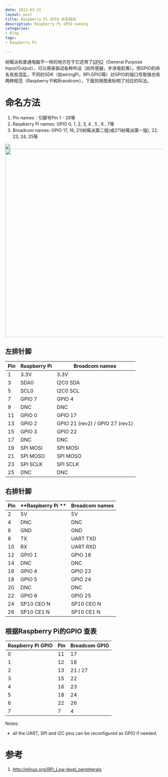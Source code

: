 ```yaml
---
date: 2013-03-22
layout: post
title: Raspberry Pi GPIO 命名规则
description: Raspberry Pi GPIO naming
categories:
- Blog
tags:
- Raspberry Pi

---
```


树莓派和普通电脑不一样的地方在于它还带了[GPIO](http://en.wikipedia.org/wiki/General_Purpose_Input/Output)（General Purpose Input/Output），可以用来驱动各种外设（如传感器，步进电机等）。但GPIO的命名有些混乱，不同的SDK（如wiringPi，RPi.GPIO等）对GPIO的端口号取值也有两种规范（Raspberry Pi和Braodcom），下面则用图表标明了对应的叫法。

# 命名方法
1. Pin names：引脚号Pin 1 - 26等
2. Raspberry Pi names: GPIO 0, 1, 2, 3, 4 , 5 , 6 , 7等
3. Broadcom names: GPIO 17, 18, 21(树莓派第二版)或27(树莓派第一版), 22, 23, 24, 25等

<img src="http://elinux.org/images/2/2a/GPIOs.png"/>
<img src="http://trouch.com/wp-content/uploads/2012/08/webiopi-chrome.png" width="600"/>

## 左排针脚

**Pin**    | **Raspberry Pi** | **Broadcom names**
------------ | ------------- | ------------
1            |    3.3V       | 3.3V
3            |    SDA0       |  I2C0 SDA
5            |    SCL0       |  I2C0 SCL
7            |    GPIO 7     |  GPIO 4
9            |    DNC        |  DNC
11           |    GPIO 0     |  GPIO 17
13           |   GPIO 2      |  GPIO 21 (rev2) / GPIO 27 (rev1)
15           |   GPIO 3      |  GPIO 22
17           |   DNC         |  DNC 
19           |    SPI MOSI   | SPI MOSI
21           |   SPI MOSO    | SPI MOSO 
23           |   SPI SCLK    | SPI SCLK
25           |   DNC         | DNC

## 右排针脚

**Pin**    | **Raspberry Pi ** | **Broadcom names**
------------ | ------------- | ------------
2           |   5V        | 5V
4           |   DNC        | DNC
6           |   GND        | GND
8           |   TX        | UART TXD
10           |  RX         | UART RXD
12           |  GPIO 1         | GPIO 18
14           |  DNC         | DNC
16           |  GPIO 4         | GPIO 23
18           |  GPIO 5         | GPIO 24
20           |  DNC         | DNC
22           |  GPIO 6         | GPIO 25
24           |  SP10 CEO N         | SP10 CEO N
26           |  SP10 CE1 N         | SP10 CE1 N  

## 根据Raspberry Pi的GPIO 查表

**Raspberry Pi GPIO**  | **Pin**  | **Broadcom GPIO** 
------------ | ------------- |  ------------- 
0           |  11 | 17        
1           |  12  | 18        
2           |  13 | 21 / 27        
3           |  15 | 22       
4           |  16 | 23        
5           |  18 | 24
6           |  22 | 26
7           |  7  | 4

Notes:

- all the UART, SPI and I2C pins can be reconfigured as GPIO if needed.


# 参考
1. http://elinux.org/RPi_Low-level_peripherals